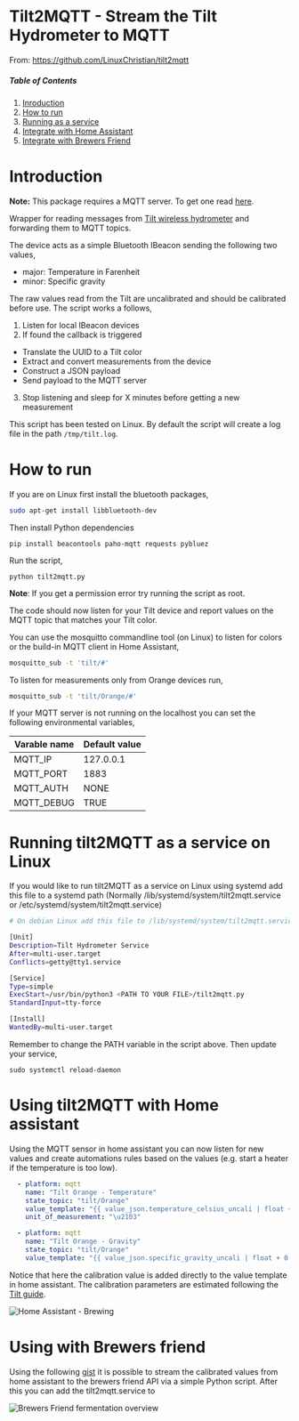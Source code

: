 
# Tilt2MQTT - Stream the Tilt Hydrometer to MQTT

From: https://github.com/LinuxChristian/tilt2mqtt

##### Table of Contents
1. [Inroduction](#intro)
2. [How to run](#howtorun)
3. [Running as a service](#runasservice)
4. [Integrate with Home Assistant](#intwithhass)
5. [Integrate with Brewers Friend](#brewers)

<a name="intro"/>

# Introduction

**Note:** This package requires a MQTT server. To get one read [here](https://philhawthorne.com/setting-up-a-local-mosquitto-server-using-docker-for-mqtt-communication/).

Wrapper for reading messages from [Tilt wireless hydrometer](https://tilthydrometer.com/) and forwarding them to MQTT topics. 

The device acts as a simple Bluetooth IBeacon sending the following two values,

 * major: Temperature in Farenheit
 * minor: Specific gravity

The raw values read from the Tilt are uncalibrated and should be calibrated before use. The script works a follows,

 1. Listen for local IBeacon devices
 2. If found the callback is triggered
  * Translate the UUID to a Tilt color
  * Extract and convert measurements from the device
  * Construct a JSON payload
  * Send payload to the MQTT server
 3. Stop listening and sleep for X minutes before getting a new measurement

This script has been tested on Linux. By default the script will create a log file in the path `/tmp/tilt.log`.

<a name="howtorun"/>

# How to run

If you are on Linux first install the bluetooth packages,

```bash
sudo apt-get install libbluetooth-dev
```

Then install Python dependencies

```
pip install beacontools paho-mqtt requests pybluez
```

Run the script,

```
python tilt2mqtt.py
```

**Note**: If you get a permission error try running the script as root.

The code should now listen for your Tilt device and report values on the MQTT topic that matches your Tilt color.

You can use the mosquitto commandline tool (on Linux) to listen for colors or the build-in MQTT client in Home Assistant,

```bash
mosquitto_sub -t 'tilt/#'
```

To listen for measurements only from Orange devices run,

```bash
mosquitto_sub -t 'tilt/Orange/#'
```

If your MQTT server is not running on the localhost you can set the following environmental variables,

| Varable name | Default value 
|--------------|---------------
| MQTT_IP      |     127.0.0.1
| MQTT_PORT    |          1883
| MQTT_AUTH    |          NONE
| MQTT_DEBUG   |    TRUE      

<a name="runasservice"/>

# Running tilt2MQTT as a service on Linux

If you would like to run tilt2MQTT as a service on Linux using systemd add this file to a systemd path (Normally /lib/systemd/system/tilt2mqtt.service or /etc/systemd/system/tilt2mqtt.service)

```bash
# On debian Linux add this file to /lib/systemd/system/tilt2mqtt.service

[Unit]
Description=Tilt Hydrometer Service
After=multi-user.target
Conflicts=getty@tty1.service

[Service]
Type=simple
ExecStart=/usr/bin/python3 <PATH TO YOUR FILE>/tilt2mqtt.py
StandardInput=tty-force

[Install]
WantedBy=multi-user.target
```

Remember to change the PATH variable in the script above. Then update your service,

```
sudo systemctl reload-daemon
```

<a name="intwithhass"/>

# Using tilt2MQTT with Home assistant

Using the MQTT sensor in home assistant you can now listen for new values and create automations rules based on the values (e.g. start a heater if the temperature is too low).

```yaml
  - platform: mqtt
    name: "Tilt Orange - Temperature"
    state_topic: "tilt/Orange"
    value_template: "{{ value_json.temperature_celsius_uncali | float + 0.5 | float | round(2) }}"
    unit_of_measurement: "\u2103"

  - platform: mqtt
    name: "Tilt Orange - Gravity"
    state_topic: "tilt/Orange"
    value_template: "{{ value_json.specific_gravity_uncali | float + 0.002 | float | round(3) }}"
```

Notice that here the calibration value is added directly to the value template in home assistant. The calibration parameters are estimated following the [Tilt guide](https://tilthydrometer.com/blogs/news/adding-calibration-points-within-your-tilt-app).

![Home Assistant - Brewing](http://fredborg-braedstrup.dk/images/HomeAssistant-brewing.png)

<a name="brewers"/>

# Using with Brewers friend

Using the following [gist](https://gist.github.com/LinuxChristian/c00486eaee5a55daa790122ac4236c11) it is possible to stream the calibrated values from home assistant to the brewers friend API via a simple Python script. After this you can add the tilt2mqtt.service to 

![Brewers Friend fermentation overview](http://fredborg-braedstrup.dk/images/BrewersFriend-fermentation.png)
